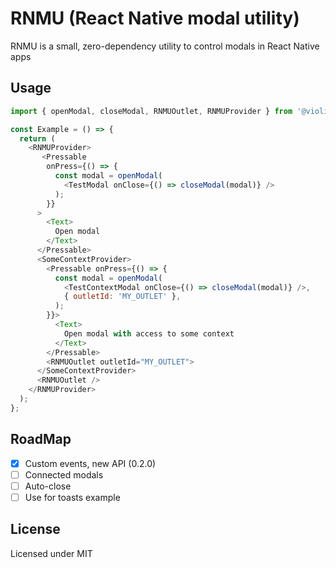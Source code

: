 # RNMU (React Native modal utility)

RNMU is a small, zero-dependency utility to control modals in React Native apps

<!-- ## Installation

```bash
npm install --save @violice/rnmu
yarn add @violice/rnmu
``` -->

## Usage

```js
import { openModal, closeModal, RNMUOutlet, RNMUProvider } from '@violice/rnmu';

const Example = () => {
  return (
    <RNMUProvider>
       <Pressable
        onPress={() => {
          const modal = openModal(
            <TestModal onClose={() => closeModal(modal)} />
          );
        }}
      >
        <Text>
          Open modal
        </Text>
      </Pressable>
      <SomeContextProvider>
        <Pressable onPress={() => {
          const modal = openModal(
            <TestContextModal onClose={() => closeModal(modal)} />,
            { outletId: 'MY_OUTLET' },
          );
        }}>
          <Text>
            Open modal with access to some context
          </Text>
        </Pressable>
        <RNMUOutlet outletId="MY_OUTLET">
      </SomeContextProvider>
      <RNMUOutlet />
    </RNMUProvider>
  );
};
```

## RoadMap

- [x] Custom events, new API (0.2.0)
- [ ] Connected modals
- [ ] Auto-close
- [ ] Use for toasts example

## License

Licensed under MIT

